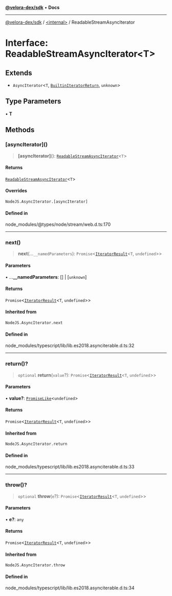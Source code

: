 [**@velora-dex/sdk**](../../README.md) • **Docs**

***

[@velora-dex/sdk](../../globals.md) / [\<internal\>](../README.md) / ReadableStreamAsyncIterator

# Interface: ReadableStreamAsyncIterator\<T\>

## Extends

- `AsyncIterator`\<`T`, [`BuiltinIteratorReturn`](../type-aliases/BuiltinIteratorReturn.md), `unknown`\>

## Type Parameters

• **T**

## Methods

### \[asyncIterator\]()

> **\[asyncIterator\]**(): [`ReadableStreamAsyncIterator`](ReadableStreamAsyncIterator.md)\<`T`\>

#### Returns

[`ReadableStreamAsyncIterator`](ReadableStreamAsyncIterator.md)\<`T`\>

#### Overrides

`NodeJS.AsyncIterator.[asyncIterator]`

#### Defined in

node\_modules/@types/node/stream/web.d.ts:170

***

### next()

> **next**(...`__namedParameters`): `Promise`\<[`IteratorResult`](../type-aliases/IteratorResult.md)\<`T`, `undefined`\>\>

#### Parameters

• ...**\_\_namedParameters**: [] \| [`unknown`]

#### Returns

`Promise`\<[`IteratorResult`](../type-aliases/IteratorResult.md)\<`T`, `undefined`\>\>

#### Inherited from

`NodeJS.AsyncIterator.next`

#### Defined in

node\_modules/typescript/lib/lib.es2018.asynciterable.d.ts:32

***

### return()?

> `optional` **return**(`value`?): `Promise`\<[`IteratorResult`](../type-aliases/IteratorResult.md)\<`T`, `undefined`\>\>

#### Parameters

• **value?**: [`PromiseLike`](PromiseLike.md)\<`undefined`\>

#### Returns

`Promise`\<[`IteratorResult`](../type-aliases/IteratorResult.md)\<`T`, `undefined`\>\>

#### Inherited from

`NodeJS.AsyncIterator.return`

#### Defined in

node\_modules/typescript/lib/lib.es2018.asynciterable.d.ts:33

***

### throw()?

> `optional` **throw**(`e`?): `Promise`\<[`IteratorResult`](../type-aliases/IteratorResult.md)\<`T`, `undefined`\>\>

#### Parameters

• **e?**: `any`

#### Returns

`Promise`\<[`IteratorResult`](../type-aliases/IteratorResult.md)\<`T`, `undefined`\>\>

#### Inherited from

`NodeJS.AsyncIterator.throw`

#### Defined in

node\_modules/typescript/lib/lib.es2018.asynciterable.d.ts:34
